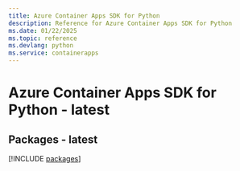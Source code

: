 ```yaml
---
title: Azure Container Apps SDK for Python
description: Reference for Azure Container Apps SDK for Python
ms.date: 01/22/2025
ms.topic: reference
ms.devlang: python
ms.service: containerapps
---
```

# Azure Container Apps SDK for Python - latest
## Packages - latest
[!INCLUDE [packages](container-apps-index.md)]